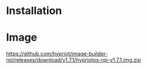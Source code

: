 # Installation

# Image
https://github.com/hypriot/image-builder-rpi/releases/download/v1.7.1/hypriotos-rpi-v1.7.1.img.zip 
